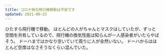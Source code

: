 ```yaml
---
title: コロナ禍の飛行機移動は不安です
updated: 2021-08-23
---
```




ひたすら飛行機で移動。
ほとんどの人がちゃんとマスクはしていたが、ずっと空間を共有しているので、飛行機の換気性能は知らんが一人感染者がいたらやばそう。
ドーハまではかなり空いていて周りに人が全然いない。
ドーハからはほとんど空席はなさそうなくらい混んでいた。

